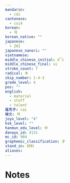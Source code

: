 ```yaml
---
mandarin:
  - cái
cantonese:
  - coi4
korean:
  - 재
korean_native: ""
japanese:
  - ZAI
japanese_nanori: ""
vietnamese:
middle_chinese_initial: d͡z
middle_chinese_final: ʌi
stroke_count: 7
radical: 木
skip_number: 1-4-3
grade_level: 4
pos: ""
english:
  - material
  - stuff
  - talent
羅馬字: cai
韓文: 채
joyo_level: "4"
hsk_level: ""
hanmun_edu_level: 中
danayo_id: 4131
mc_id: 904
graphemic_classification: 才
stand_in: 材料
aliases:
---
```


# Notes
